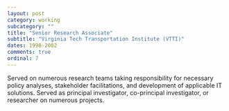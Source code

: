 ```yaml
---
layout: post
category: working
subcategory: ""
title: "Senior Research	Associate"
subtitle: "Virginia Tech Transportation Institute (VTTI)"
dates: 1998-2002
comments: true
ordinal: 7
---
```


Served on numerous research teams taking responsibility for necessary policy analyses, stakeholder
facilitations, and development of applicable IT solutions. Served as principal investigator, co-principal
investigator, or researcher on numerous projects.

